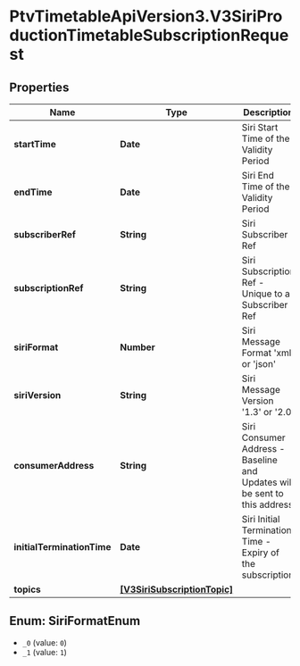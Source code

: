 # PtvTimetableApiVersion3.V3SiriProductionTimetableSubscriptionRequest

## Properties
Name | Type | Description | Notes
------------ | ------------- | ------------- | -------------
**startTime** | **Date** | Siri Start Time of the Validity Period | 
**endTime** | **Date** | Siri End Time of the Validity Period | 
**subscriberRef** | **String** | Siri Subscriber Ref | 
**subscriptionRef** | **String** | Siri Subscription Ref - Unique to a Subscriber Ref | 
**siriFormat** | **Number** | Siri Message Format &#x27;xml&#x27; or &#x27;json&#x27; | 
**siriVersion** | **String** | Siri Message Version &#x27;1.3&#x27; or &#x27;2.0&#x27; | 
**consumerAddress** | **String** | Siri Consumer Address - Baseline and Updates will be sent to this address | 
**initialTerminationTime** | **Date** | Siri Initial Termination Time - Expiry of the subscription | 
**topics** | [**[V3SiriSubscriptionTopic]**](V3SiriSubscriptionTopic.md) |  | 

<a name="SiriFormatEnum"></a>
## Enum: SiriFormatEnum

* `_0` (value: `0`)
* `_1` (value: `1`)

